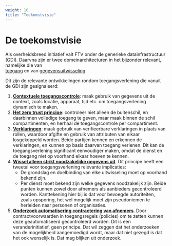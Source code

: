```yaml
---
weight: 10
title: "Toekomstvisie"
---
```


# De toekomstvisie 
Als overheidsbreed initiatief valt FTV onder de generieke datainfrastructuur (GDI). 
Daarvna zijn er twee domeinarchitecturen in het bijzonder relevant, namelijke die van   
[toegang](https://minbzk.github.io/gdi-toegang/content/views/Domeinarchitectuur%20toegang.html) en van
[gegevensuitwisseling](https://minbzk.github.io/gdi-gegevensuitwisseling/content/views/Domeinarchitectuur%20gegevensuitwisseling.html).


Dit zijn de relevante ontwikkelingen rondom toegangsverlening die vanuit de GDI zijn gesignaleerd:
1. **[Contextuele toegangscontrole](https://minbzk.github.io/gdi-toegang/content/elements/id-3a8d1d87c09c4893ab51905141811cbf.html)**: 
   maak gebruik van gegevens uit de context, zoals locatie, apparaat, tijd etc.
   om toegangsverlening dynamisch te maken.
2. **[Het zero trust principe](https://minbzk.github.io/gdi-toegang/content/elements/id-be3e1d7fce8c415190791ff10295f078.html)**:
   controleer niet alleen de buitenschil, en daarbinnen volledige toegang te geven, 
   maar maak binnen de schil compartimenten, en herhaal de toegangscontrole per compartiment.
3. **[Verklaringen](https://minbzk.github.io/gdi-toegang/content/elements/id-44448c40cae246fb9a87e33446f0c0d4.html)**:
   maak gebruik van verifieerbare  verklaringen in plaats van rollen, waardoor afgifte en gebruik van attributen van elkaar losgekoppeld worden.
   Beide partijen kennen en erkennen de verklaringen, en kunnen op basis daarvan toegang verlenen.
   Dit kan de toegangsverlening significant eenvoudiger maken, omdat de dienst en de toegang niet op voorhand elkaar hoeven te kennen.
4. **[Wissel alleen strikt noodzakelijke gegevens uit](https://minbzk.github.io/gdi-toegang/content/views/Domeinarchitectuur%20toegang.html#:~:text=3.%20Partijen%20wisselen%20alleen%20strikt%20noodzakelijke%20gegevens%20uit)**. 
   Dit principe heeft een tweetal voor toegangsverlening relevante implicaties:
   - De grondslag en doelbinding van elke uitwisseling moet op voorhand bekend zijn.
   - Per dienst moet bekend zijn welke gegevens noodzakelijk zijn.
   Beide punten kunnen zowel door afnemers als aanbieders gecontroleerd worden.
   Kanttekening hier bij is dat voor bevoegde autoriteiten, zoals opsporing, het wel mogelijk moet zijn pseudoniemen te herleiden naar personen of organisaties.
5. **[Onderzoek automatisering contractering van afnemers](https://minbzk.github.io/gdi-toegang/content/elements/id-dd07b5c0a2b74ce78e00c000687f637e.html)**. 
   Door contractvoorwaarden in toegangsregels (policies) om te zetten kunnen deze geautomatiseerd gecontroleerd worden.
   Dit is een veranderinitiatief, geen principe. Dat wil zeggen dat het onderzoeken van de mogelijkheid aangemoedigd wordt,
   maar dat niet gezegd is dat het ook wenselijk is. Dat mag blijken uit onderzoek.
  